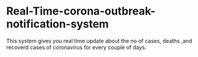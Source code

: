 # Real-Time-corona-outbreak-notification-system

 This system gives you real time update about the no of cases, deaths ,and recoverd cases of coronavirus for every couple of days. 
